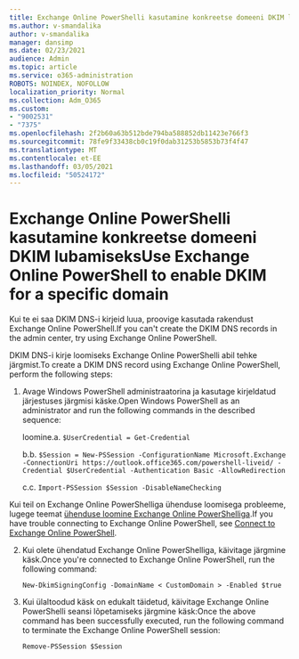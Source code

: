 ```yaml
---
title: Exchange Online PowerShelli kasutamine konkreetse domeeni DKIM lubamiseks
ms.author: v-smandalika
author: v-smandalika
manager: dansimp
ms.date: 02/23/2021
audience: Admin
ms.topic: article
ms.service: o365-administration
ROBOTS: NOINDEX, NOFOLLOW
localization_priority: Normal
ms.collection: Adm_O365
ms.custom:
- "9002531"
- "7375"
ms.openlocfilehash: 2f2b60a63b512bde794ba588852db11423e766f3
ms.sourcegitcommit: 78fe9f33438cb0c19f0dab31253b5853b73f4f47
ms.translationtype: MT
ms.contentlocale: et-EE
ms.lasthandoff: 03/05/2021
ms.locfileid: "50524172"
---
```

# <a name="use-exchange-online-powershell-to-enable-dkim-for-a-specific-domain"></a><span data-ttu-id="18494-102">Exchange Online PowerShelli kasutamine konkreetse domeeni DKIM lubamiseks</span><span class="sxs-lookup"><span data-stu-id="18494-102">Use Exchange Online PowerShell to enable DKIM for a specific domain</span></span>

<span data-ttu-id="18494-103">Kui te ei saa DKIM DNS-i kirjeid luua, proovige kasutada rakendust Exchange Online PowerShell.</span><span class="sxs-lookup"><span data-stu-id="18494-103">If you can't create the DKIM DNS records in the admin center, try using Exchange Online PowerShell.</span></span> 

<span data-ttu-id="18494-104">DKIM DNS-i kirje loomiseks Exchange Online PowerShelli abil tehke järgmist.</span><span class="sxs-lookup"><span data-stu-id="18494-104">To create a DKIM DNS record using Exchange Online PowerShell, perform the following steps:</span></span>

1. <span data-ttu-id="18494-105">Avage Windows PowerShell administraatorina ja kasutage kirjeldatud järjestuses järgmisi käske.</span><span class="sxs-lookup"><span data-stu-id="18494-105">Open Windows PowerShell as an administrator and run the following commands in the described sequence:</span></span>

    <span data-ttu-id="18494-106">loomine.</span><span class="sxs-lookup"><span data-stu-id="18494-106">a.</span></span> `$UserCredential = Get-Credential`

    <span data-ttu-id="18494-107">b.</span><span class="sxs-lookup"><span data-stu-id="18494-107">b.</span></span> `$Session = New-PSSession -ConfigurationName Microsoft.Exchange -ConnectionUri https://outlook.office365.com/powershell-liveid/ -Credential $UserCredential -Authentication Basic -AllowRedirection`

    <span data-ttu-id="18494-108">c.</span><span class="sxs-lookup"><span data-stu-id="18494-108">c.</span></span> `Import-PSSession $Session -DisableNameChecking`
    
<span data-ttu-id="18494-109">Kui teil on Exchange Online PowerShelliga ühenduse loomisega probleeme, lugege teemat [ühenduse loomine Exchange Online PowerShelliga](https://docs.microsoft.com/powershell/exchange/connect-to-exchange-online-powershell).</span><span class="sxs-lookup"><span data-stu-id="18494-109">If you have trouble connecting to Exchange Online PowerShell, see [Connect to Exchange Online PowerShell](https://docs.microsoft.com/powershell/exchange/connect-to-exchange-online-powershell).</span></span>

2. <span data-ttu-id="18494-110">Kui olete ühendatud Exchange Online PowerShelliga, käivitage järgmine käsk.</span><span class="sxs-lookup"><span data-stu-id="18494-110">Once you're connected to Exchange Online PowerShell, run the following command:</span></span>

    `New-DkimSigningConfig -DomainName < CustomDomain > -Enabled $true`

3. <span data-ttu-id="18494-111">Kui ülaltoodud käsk on edukalt täidetud, käivitage Exchange Online PowerShelli seansi lõpetamiseks järgmine käsk:</span><span class="sxs-lookup"><span data-stu-id="18494-111">Once the above command has been successfully executed, run the following command to terminate the Exchange Online PowerShell session:</span></span>

    `Remove-PSSession $Session` 



